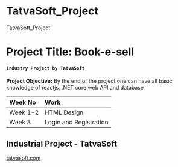 # TatvaSoft_Project
TatvaSoft_Project

# Project Title: Book-e-sell
#### **`Industry Project by TatvaSoft`**

**Project Objective:** By the end of the project one can have all basic knowledge of reactjs, .NET core web API and database

| Week No | Work |                 
| :-------- | :------- |
| Week 1-2 | HTML Design |
| Week 3 | Login and Registration |

## Industrial Project  - TatvaSoft


[tatvasoft.com](https://tatvasoft.com)
